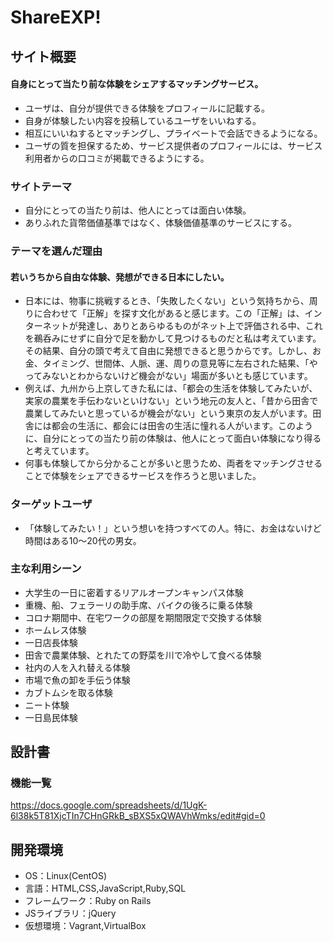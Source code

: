 # ShareEXP!

## サイト概要
#### 自身にとって当たり前な体験をシェアするマッチングサービス。
- ユーザは、自分が提供できる体験をプロフィールに記載する。
- 自身が体験したい内容を投稿しているユーザをいいねする。
- 相互にいいねするとマッチングし、プライベートで会話できるようになる。
- ユーザの質を担保するため、サービス提供者のプロフィールには、サービス利用者からの口コミが掲載できるようにする。

### サイトテーマ
- 自分にとっての当たり前は、他人にとっては面白い体験。
- ありふれた貨幣価値基準ではなく、体験価値基準のサービスにする。

### テーマを選んだ理由
#### 若いうちから自由な体験、発想ができる日本にしたい。
- 日本には、物事に挑戦するとき、「失敗したくない」という気持ちから、周りに合わせて「正解」を探す文化があると感じます。この「正解」は、インターネットが発達し、ありとあらゆるものがネット上で評価される中、これを鵜呑みにせずに自分で足を動かして見つけるものだと私は考えています。その結果、自分の頭で考えて自由に発想できると思うからです。しかし、お金、タイミング、世間体、人脈、運、周りの意見等に左右された結果、「やってみないとわからないけど機会がない」場面が多いとも感じています。
- 例えば、九州から上京してきた私には、「都会の生活を体験してみたいが、実家の農業を手伝わないといけない」という地元の友人と、「昔から田舎で農業してみたいと思っているが機会がない」という東京の友人がいます。田舎には都会の生活に、都会には田舎の生活に憧れる人がいます。このように、自分にとっての当たり前の体験は、他人にとって面白い体験になり得ると考えています。
- 何事も体験してから分かることが多いと思うため、両者をマッチングさせることで体験をシェアできるサービスを作ろうと思いました。

### ターゲットユーザ
- 「体験してみたい！」という想いを持つすべての人。特に、お金はないけど時間はある10～20代の男女。

### 主な利用シーン
- 大学生の一日に密着するリアルオープンキャンパス体験
- 重機、船、フェラーリの助手席、バイクの後ろに乗る体験
- コロナ期間中、在宅ワークの部屋を期間限定で交換する体験
- ホームレス体験
- 一日店長体験
- 田舎で農業体験、とれたての野菜を川で冷やして食べる体験
- 社内の人を入れ替える体験
- 市場で魚の卸を手伝う体験
- カブトムシを取る体験
- ニート体験
- 一日島民体験

## 設計書

### 機能一覧
<https://docs.google.com/spreadsheets/d/1UgK-6l38k5T81XjcTIn7CHnGRkB_sBXS5xQWAVhWmks/edit#gid=0>

## 開発環境
- OS：Linux(CentOS)
- 言語：HTML,CSS,JavaScript,Ruby,SQL
- フレームワーク：Ruby on Rails
- JSライブラリ：jQuery
- 仮想環境：Vagrant,VirtualBox
